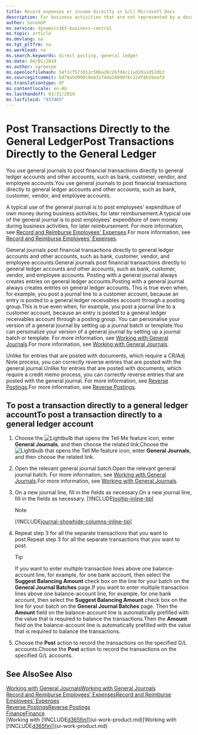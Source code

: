 ```yaml
---
title: Record expenses or income directly in G/L| Microsoft Docs
description: For business activities that are not represented by a document in, such as smaller expenses or cash receipts, you can create the related transactions by posting journal lines in the General Journal page.
author: SorenGP
ms.service: dynamics365-business-central
ms.topic: article
ms.devlang: na
ms.tgt_pltfrm: na
ms.workload: na
ms.search.keywords: direct posting, general ledger
ms.date: 04/01/2019
ms.author: sgroespe
ms.openlocfilehash: 54f2cf573d12c50ba26c26fd4c11ad20a1d52db3
ms.sourcegitcommit: bd78a5d990c9e83174da1409076c22df8b35eafd
ms.translationtype: HT
ms.contentlocale: en-AU
ms.lasthandoff: 03/31/2019
ms.locfileid: "937465"
---
```

# <a name="post-transactions-directly-to-the-general-ledger"></a><span data-ttu-id="8f4e5-103">Post Transactions Directly to the General Ledger</span><span class="sxs-lookup"><span data-stu-id="8f4e5-103">Post Transactions Directly to the General Ledger</span></span>

<span data-ttu-id="8f4e5-104">You use general journals to post financial transactions directly to general ledger accounts and other accounts, such as bank, customer, vendor, and employee accounts.</span><span class="sxs-lookup"><span data-stu-id="8f4e5-104">You use general journals to post financial transactions directly to general ledger accounts and other accounts, such as bank, customer, vendor, and employee accounts.</span></span>  

<span data-ttu-id="8f4e5-105">A typical use of the general journal is to post employees' expenditure of own money during business activities, for later reimbursement.</span><span class="sxs-lookup"><span data-stu-id="8f4e5-105">A typical use of the general journal is to post employees' expenditure of own money during business activities, for later reimbursement.</span></span> <span data-ttu-id="8f4e5-106">For more information, see [Record and Reimburse Employees' Expenses](finance-how-record-reimburse-employee-expenses.md).</span><span class="sxs-lookup"><span data-stu-id="8f4e5-106">For more information, see [Record and Reimburse Employees' Expenses](finance-how-record-reimburse-employee-expenses.md).</span></span>

<span data-ttu-id="8f4e5-107">General journals post financial transactions directly to general ledger accounts and other accounts, such as bank, customer, vendor, and employee accounts.</span><span class="sxs-lookup"><span data-stu-id="8f4e5-107">General journals post financial transactions directly to general ledger accounts and other accounts, such as bank, customer, vendor, and employee accounts.</span></span> <span data-ttu-id="8f4e5-108">Posting with a general journal always creates entries on general ledger accounts.</span><span class="sxs-lookup"><span data-stu-id="8f4e5-108">Posting with a general journal always creates entries on general ledger accounts.</span></span> <span data-ttu-id="8f4e5-109">This is true even when, for example, you post a journal line to a customer account, because an entry is posted to a general ledger receivables account through a posting group.</span><span class="sxs-lookup"><span data-stu-id="8f4e5-109">This is true even when, for example, you post a journal line to a customer account, because an entry is posted to a general ledger receivables account through a posting group.</span></span> <span data-ttu-id="8f4e5-110">You can personalise your version of a general journal by setting up a journal batch or template.</span><span class="sxs-lookup"><span data-stu-id="8f4e5-110">You can personalize your version of a general journal by setting up a journal batch or template.</span></span> <span data-ttu-id="8f4e5-111">For more information, see [Working with General Journals](ui-work-general-journals.md).</span><span class="sxs-lookup"><span data-stu-id="8f4e5-111">For more information, see [Working with General Journals](ui-work-general-journals.md).</span></span>

<span data-ttu-id="8f4e5-112">Unlike for entries that are posted with documents, which require a CR/Adj Note process, you can correctly reverse entries that are posted with the general journal.</span><span class="sxs-lookup"><span data-stu-id="8f4e5-112">Unlike for entries that are posted with documents, which require a credit memo process, you can correctly reverse entries that are posted with the general journal.</span></span> <span data-ttu-id="8f4e5-113">For more information, see [Reverse Postings](finance-how-reverse-journal-posting.md).</span><span class="sxs-lookup"><span data-stu-id="8f4e5-113">For more information, see [Reverse Postings](finance-how-reverse-journal-posting.md).</span></span>

## <a name="to-post-a-transaction-directly-to-a-general-ledger-account"></a><span data-ttu-id="8f4e5-114">To post a transaction directly to a general ledger account</span><span class="sxs-lookup"><span data-stu-id="8f4e5-114">To post a transaction directly to a general ledger account</span></span>

1. <span data-ttu-id="8f4e5-115">Choose the ![Lightbulb that opens the Tell Me feature](media/ui-search/search_small.png "Tell me what you want to do") icon, enter **General Journals**, and then choose the related link.</span><span class="sxs-lookup"><span data-stu-id="8f4e5-115">Choose the ![Lightbulb that opens the Tell Me feature](media/ui-search/search_small.png "Tell me what you want to do") icon, enter **General Journals**, and then choose the related link.</span></span>
2. <span data-ttu-id="8f4e5-116">Open the relevant general journal batch.</span><span class="sxs-lookup"><span data-stu-id="8f4e5-116">Open the relevant general journal batch.</span></span> <span data-ttu-id="8f4e5-117">For more information, see [Working with General Journals](ui-work-general-journals.md).</span><span class="sxs-lookup"><span data-stu-id="8f4e5-117">For more information, see [Working with General Journals](ui-work-general-journals.md).</span></span>
3. <span data-ttu-id="8f4e5-118">On a new journal line, fill in the fields as necessary.</span><span class="sxs-lookup"><span data-stu-id="8f4e5-118">On a new journal line, fill in the fields as necessary.</span></span> [!INCLUDE[tooltip-inline-tip](includes/tooltip-inline-tip_md.md)]    

    > [!NOTE]
    > [!INCLUDE[journal-showhide-columns-inline-tip](includes/journal-showhide-columns-inline-tip.md)]
4. <span data-ttu-id="8f4e5-119">Repeat step 3 for all the separate transactions that you want to post.</span><span class="sxs-lookup"><span data-stu-id="8f4e5-119">Repeat step 3 for all the separate transactions that you want to post.</span></span>

    > [!TIP]  
    > <span data-ttu-id="8f4e5-120">If you want to enter multiple transaction lines above one balance-account line, for example, for one bank account, then select the **Suggest Balancing Amount** check box on the line for your batch on the **General Journal Batches** page.</span><span class="sxs-lookup"><span data-stu-id="8f4e5-120">If you want to enter multiple transaction lines above one balance-account line, for example, for one bank account, then select the **Suggest Balancing Amount** check box on the line for your batch on the **General Journal Batches** page.</span></span> <span data-ttu-id="8f4e5-121">Then the **Amount** field on the balance-account line is automatically prefilled with the value that is required to balance the transactions.</span><span class="sxs-lookup"><span data-stu-id="8f4e5-121">Then the **Amount** field on the balance-account line is automatically prefilled with the value that is required to balance the transactions.</span></span>
5. <span data-ttu-id="8f4e5-122">Choose the **Post** action to record the transactions on the specified G/L accounts.</span><span class="sxs-lookup"><span data-stu-id="8f4e5-122">Choose the **Post** action to record the transactions on the specified G/L accounts.</span></span>

## <a name="see-also"></a><span data-ttu-id="8f4e5-123">See Also</span><span class="sxs-lookup"><span data-stu-id="8f4e5-123">See Also</span></span>

[<span data-ttu-id="8f4e5-124">Working with General Journals</span><span class="sxs-lookup"><span data-stu-id="8f4e5-124">Working with General Journals</span></span>](ui-work-general-journals.md)  
[<span data-ttu-id="8f4e5-125">Record and Reimburse Employees' Expenses</span><span class="sxs-lookup"><span data-stu-id="8f4e5-125">Record and Reimburse Employees' Expenses</span></span>](finance-how-record-reimburse-employee-expenses.md)  
[<span data-ttu-id="8f4e5-126">Reverse Postings</span><span class="sxs-lookup"><span data-stu-id="8f4e5-126">Reverse Postings</span></span>](finance-how-reverse-journal-posting.md)  
[<span data-ttu-id="8f4e5-127">Finance</span><span class="sxs-lookup"><span data-stu-id="8f4e5-127">Finance</span></span>](finance.md)  
<span data-ttu-id="8f4e5-128">[Working with [!INCLUDE[d365fin](includes/d365fin_md.md)]](ui-work-product.md)</span><span class="sxs-lookup"><span data-stu-id="8f4e5-128">[Working with [!INCLUDE[d365fin](includes/d365fin_md.md)]](ui-work-product.md)</span></span>  
